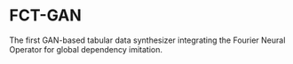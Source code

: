 # FCT-GAN
The first GAN-based tabular data synthesizer integrating the Fourier Neural Operator for global dependency imitation.
